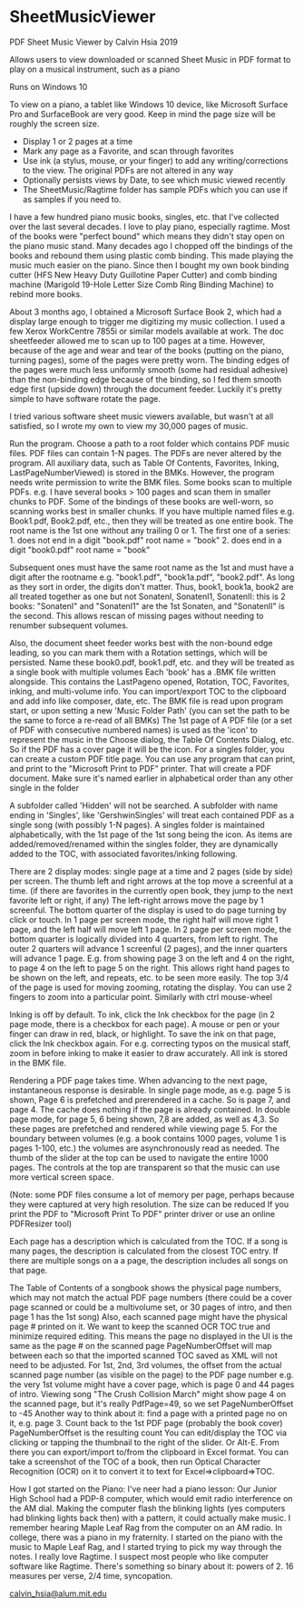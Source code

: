 # SheetMusicViewer

PDF Sheet Music Viewer by Calvin Hsia 2019

Allows users to view  downloaded or scanned Sheet Music in PDF format to play on a musical instrument, such as a piano

Runs on Windows 10

To view on a piano, a tablet like Windows 10 device, like Microsoft Surface Pro and SurfaceBook are very good.
Keep in mind the page size will be roughly the screen size.

* Display 1 or 2 pages at a time
* Mark any page as a Favorite, and scan through favorites
* Use ink (a stylus, mouse, or your finger) to add any writing/corrections to the view. The original PDFs are not altered in any way
* Optionally persists views by Date, to see which music viewed recently
* The SheetMusic/Ragtime folder has sample PDFs which you can use if as samples if you need to.


I have a few hundred piano music books, singles, etc. that I've collected over the last several decades.
I love to play piano, especially ragtime.
Most of the books were "perfect bound" which means they didn't stay open on the piano music stand.
Many decades ago I chopped off the bindings of the books and rebound them using plastic comb binding. This made playing the music much easier on the piano.
Since then I bought my own book binding cutter (HFS New Heavy Duty Guillotine Paper Cutter) and comb binding machine (Marigold 19-Hole Letter Size Comb Ring Binding Machine) 
to rebind more books.

About 3 months ago, I obtained a Microsoft Surface Book 2, which had a display large enough to trigger me digitizing my music collection.
I used a few Xerox WorkCentre 7855i or similar models available at work.
The doc sheetfeeder allowed me to scan up to 100 pages at a time. However, because of the age and wear and tear of the books (putting on the piano, turning pages), some of the pages were pretty worn.
The binding edges of the pages were much less uniformly smooth (some had residual adhesive) than the non-binding edge because of the binding, so I fed them smooth edge first (upside down) through the document feeder.
Luckily it's pretty simple to have software rotate the page.

I tried various software sheet music viewers available, but wasn't at all satisfied, so I wrote my own to view my 30,000 pages of music.

Run the program. Choose a path to a root folder which contains PDF music files. PDF files can contain 1-N pages. 
The PDFs are never altered by the program. All auxiliary data, such as Table Of Contents, Favorites, Inking, LastPageNumberViewed) is stored in the BMKs. However, the program needs write permission to write the BMK files.
Some books scan to multiple PDFs. e.g. I have several books > 100 pages and scan them in smaller chunks to PDF. 
Some of the bindings of these books are well-worn, so scanning works best in smaller chunks. 
If you have multiple named files e.g. Book1.pdf, Book2.pdf, etc., then they will be treated as one entire book. The root name is the 1st one without any trailing 0 or 1.
The first one of a series:
	1. does not end in a digit "book.pdf" root name = "book"
	2. does end in a digit  "book0.pdf" root name = "book"

Subsequent ones must have the same root name as the 1st and must have a digit after the rootname e.g. "book1.pdf", "book1a.pdf", "book2.pdf". As long as they sort in order, the digits don't matter.
Thus, book1, book1a, book2 are all treated together as one
but not SonatenI, SonatenI1, SonatenII: this is 2 books: "SonatenI" and "SonatenI1" are the 1st Sonaten, and "SonatenII" is the second.
This allows rescan of missing pages without needing to renumber subsequent volumes.

Also, the document sheet feeder works best with the non-bound edge leading, so you can mark them with a Rotation settings, which will be persisted.
Name these book0.pdf, book1.pdf, etc. and they will be treated as a single book with multiple volumes
Each 'book' has a .BMK file written alongside. This contains the LastPageno opened, Rotation, TOC, Favorites, inking, and multi-volume info.
You can import/export TOC to the clipboard and add info like composer, date, etc.
The BMK file is read upon program start, or upon setting a new 'Music Folder Path' (you can set the path to be the same to force a re-read of all BMKs)
The 1st page of A PDF file (or a set of PDF with consecutive numbered names) is used as the 'icon' to represent the music in the Choose dialog, the Table Of Contents Dialog, etc.
So if the PDF has a cover page it will be the icon. For a singles folder, you can create a custom PDF title page.
You can use any program that can print, and print to the "Microsoft Print to PDF" printer. That will create a PDF document.
Make sure it's named earlier in alphabetical order than any other single in the folder


A subfolder called 'Hidden' will not be searched.
A subfolder with name ending in 'Singles', like 'GershwinSingles' will treat each contained PDF as a single song (with possibly 1-N pages).
A singles folder is maintained alphabetically, with the 1st page of the 1st song being the icon. As items are added/removed/renamed within the singles folder, they are dynamically
added to the TOC, with associated favorites/inking following.

There are 2 display modes: single page at a time and 2 pages (side by side) per screen.
The thumb left and right arrows at the top move a screenful at a time. (if there are favorites in the currently open book, they jump to the next favorite left or right, if any)
The left-right arrows move the page by 1 screenful.
The bottom quarter of the display is used to do page turning by click or touch. In 1 page per screen mode, the right half will move right 1 page, and the left half will move left 1 page.
In 2 page per screen mode, the bottom quarter is logically divided into 4 quarters, from left to right. The outer 2 quarters will advance 1 screenful (2 pages), and the inner quarters will advance 1 page.
E.g. from showing page 3 on the left and 4 on the right, to page 4 on the left to page 5 on the right. This allows right hand pages to be shown on the left, and repeats, etc. to be seen more easily.
The top 3/4 of the page is used for moving zooming, rotating the display. You can use 2 fingers to zoom into a particular point. Similarly with ctrl mouse-wheel

Inking is off by default. To ink, click the Ink checkbox for the page (in 2 page mode, there is a checkbox for each page). 
A mouse or pen or your finger can draw in red, black, or highlight. To save the ink on that page, click the Ink checkbox again.
For e.g. correcting typos on the musical staff, zoom in before inking to make it easier to draw accurately.
All ink is stored in the BMK file.

Rendering a PDF page takes time. When advancing to the next page, instantaneous response is desirable.
In single page mode, as e.g. page 5 is shown, Page 6 is prefetched and prerendered in a cache. So is page 7, and page 4. The cache does nothing if the page is already contained. 
In double page mode, for page 5, 6 being shown, 7,8 are added, as well as 4,3.
So these pages are prefetched and rendered while viewing page 5. 
For the boundary between volumes (e.g. a book contains 1000 pages, volume 1 is pages 1-100, etc.) the volumes are asynchronously read as needed.
The thumb of the slider at the top can be used to navigate the entire 1000 pages. 
The controls at the top are transparent so that the music can use more vertical screen space.

(Note: some PDF files consume a lot of memory per page, perhaps because they were captured at very high resolution. 
The size can be reduced If you print the PDF to "Microsoft Print To PDF" printer driver or use an online PDFResizer tool)

Each page has a description which is calculated from the TOC. If a song is many pages, the description is 
calculated from the closest TOC entry. If there are multiple songs on a a page, the description includes all songs on that page.

The Table of Contents of a songbook shows the physical page numbers, which may not match the actual PDF page numbers (there could be a cover page scanned or could be a multivolume set, or 30 pages of intro, and then page 1 has the 1st song)
Also, each scanned page might have the physical page # printed on it.
We want to keep the scanned OCR TOC true and minimize required editing. This means the page no displayed in the UI is the same as the page # on the scanned page
PageNumberOffset will map between each so that the imported scanned TOC saved as XML will not need to be adjusted.
For 1st, 2nd, 3rd volumes, the offset from the actual scanned page number (as visible on the page) to the PDF page number
e.g. the very 1st volume might have a cover page, which is page 0 and 44 pages of intro. Viewing song "The Crush Collision March" might show page 4 on the scanned page, but it's really PdfPage=49,
so we set PageNumberOffset to -45
Another way to think about it: find a page with a printed page no on it, e.g. page 3. Count back to the 1st PDF page (probably the book cover) PageNumberOffset is the resulting count
You can edit/display the TOC via clicking or tapping the thumbnail to the right of the slider. Or Alt-E. From there you can export/import to/from the clipboard in Excel format.
You can take a screenshot of the TOC of a book, then run Optical Character Recognition (OCR) on it to convert it to text for Excel=>clipboard=>TOC.

How I got started on the Piano:
I've neer had a piano lesson: Our Junior High School had a PDP-8 computer, which would emit radio interference on the AM dial. Making the computer flash the blinking lights (yes computers had blinking lights back then) with a pattern,
it could actually make music. I remember hearing Maple Leaf Rag from the computer on an AM radio. In college, there was a piano in my fraternity. I started on the piano with the music to Maple Leaf Rag, and I 
started trying to pick my way through the notes. 
I really love Ragtime. I suspect most people who like computer software like Ragtime. There's something so binary about it: powers of 2. 16 measures per verse, 2/4 time, syncopation.

calvin_hsia@alum.mit.edu


